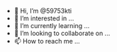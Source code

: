 - 👋 Hi, I’m @59753kti
- 👀 I’m interested in ...
- 🌱 I’m currently learning ...
- 💞️ I’m looking to collaborate on ...
- 📫 How to reach me ...

<!---
59753kti/59753kti is a ✨ special ✨ repository because its `README.md` (this file) appears on your GitHub profile.
You can click the Preview link to take a look at your changes.
--->

